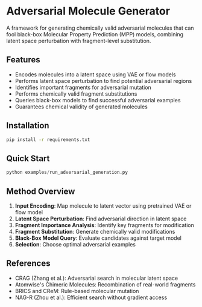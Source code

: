 # Adversarial Molecule Generator

A framework for generating chemically valid adversarial molecules that can fool black-box Molecular Property Prediction (MPP) models, combining latent space perturbation with fragment-level substitution.

## Features

- Encodes molecules into a latent space using VAE or flow models
- Performs latent space perturbation to find potential adversarial regions
- Identifies important fragments for adversarial mutation
- Performs chemically valid fragment substitutions
- Queries black-box models to find successful adversarial examples
- Guarantees chemical validity of generated molecules

## Installation

```bash
pip install -r requirements.txt
```

## Quick Start

```python
python examples/run_adversarial_generation.py
```

## Method Overview

1. **Input Encoding**: Map molecule to latent vector using pretrained VAE or flow model
2. **Latent Space Perturbation**: Find adversarial direction in latent space
3. **Fragment Importance Analysis**: Identify key fragments for modification
4. **Fragment Substitution**: Generate chemically valid modifications
5. **Black-Box Model Query**: Evaluate candidates against target model
6. **Selection**: Choose optimal adversarial examples

## References

- CRAG (Zhang et al.): Adversarial search in molecular latent space
- Atomwise's Chimeric Molecules: Recombination of real-world fragments
- BRICS and CReM: Rule-based molecular mutation
- NAG-R (Zhou et al.): Efficient search without gradient access